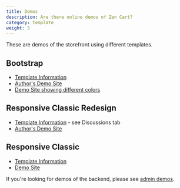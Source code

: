 ```yaml
---
title: Demos
description: Are there online demos of Zen Cart?
category: template
weight: 5
---
```


These are demos of the storefront using different templates.

## Bootstrap 
- [Template Information](/user/template/bootstrap/) 
- [Author's Demo Site](https://zc158.vinosdefrutastropicales.com/zc158/index.php)
- [Demo Site showing different colors](https://jeandret.com/)

## Responsive Classic Redesign
- [Template Information](https://github.com/chadlly2003/zencart_responsive_classic_redesign/) - see Discussions tab
- [Author's Demo Site](https://www.zencartdemo.com/)

## Responsive Classic 
- [Template Information](/user/template/responsive_classic/)
- [Demo Site](https://thatsoftwareguy2.com/thatsoft_demo_5/)

If you're looking for demos of the backend, please see [admin demos](/user/admin/demos/).
